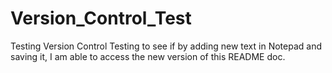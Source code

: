 # Version_Control_Test
Testing Version Control
Testing to see if by adding new text 
in Notepad and saving it, I am able to 
access the new version of this README doc.
